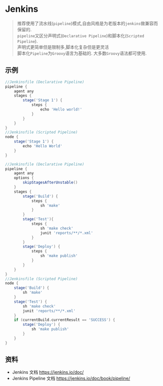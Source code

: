 # Jenkins

> 推荐使用了流水线(`pipeline`)模式,自由风格是为老版本的`jenkins`做兼容而保留的.  
> `pipeline`又区分声明式(`Declarative Pipeline`)和脚本化(`Scripted Pipeline`).  
> 声明式更简单但是限制多,脚本化复杂但是更灵活  
> 脚本化`Pipeline`为`Groovy`语言为基础的. 大多数`Groovy`语法都可使用.

## 示例

```Groovy
//Jenkinsfile (Declarative Pipeline)
pipeline {
    agent any
    stages {
        stage('Stage 1') {
            steps {
                echo 'Hello world!'
            }
        }
    }
}
//Jenkinsfile (Scripted Pipeline)
node {
    stage('Stage 1') {
        echo 'Hello World'
    }
}
```

```Groovy
//Jenkinsfile (Declarative Pipeline)
pipeline {
    agent any
    options {
        skipStagesAfterUnstable()
    }
    stages {
        stage('Build') {
            steps {
                sh 'make'
            }
        }
        stage('Test'){
            steps {
                sh 'make check'
                junit 'reports/**/*.xml'
            }
        }
        stage('Deploy') {
            steps {
                sh 'make publish'
            }
        }
    }
}
//Jenkinsfile (Scripted Pipeline)
node {
    stage('Build') {
        sh 'make'
    }
    stage('Test') {
        sh 'make check'
        junit 'reports/**/*.xml'
    }
    if (currentBuild.currentResult == 'SUCCESS') {
        stage('Deploy') {
            sh 'make publish'
        }
    }
}
```

## 资料

- Jenkins 文档 <https://jenkins.io/doc/>
- Jenkins Pipeline 文档 <https://jenkins.io/doc/book/pipeline/>
